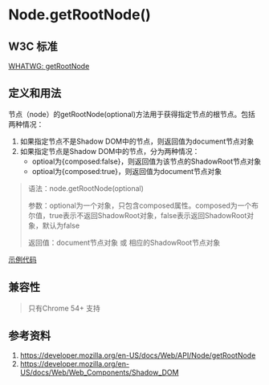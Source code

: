 # Node.getRootNode()

## W3C 标准
[WHATWG: getRootNode](https://dom.spec.whatwg.org/#dom-node-getrootnode)

## 定义和用法
节点（node）的getRootNode(optional)方法用于获得指定节点的根节点。包括两种情况：
1. 如果指定节点不是Shadow DOM中的节点，则返回值为document节点对象
2. 如果指定节点是Shadow DOM中的节点，分为两种情况：
    - optioal为{composed:false}，则返回值为该节点的ShadowRoot节点对象
    - optioal为{composed:true}，则返回值为document节点对象

> 语法：node.getRootNode(optional)
>
> 参数：optional为一个对象，只包含composed属性。composed为一个布尔值，true表示不返回ShadowRoot对象，false表示返回ShadowRoot对象，默认为false
>
> 返回值：document节点对象 或 相应的ShadowRoot节点对象

[示例代码](./getRootNode().html)

## 兼容性
> 只有Chrome 54+ 支持

## 参考资料
1. https://developer.mozilla.org/en-US/docs/Web/API/Node/getRootNode
2. https://developer.mozilla.org/en-US/docs/Web/Web_Components/Shadow_DOM